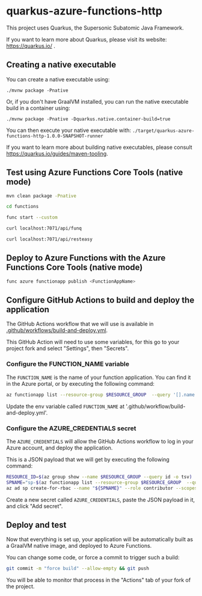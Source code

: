 # quarkus-azure-functions-http

This project uses Quarkus, the Supersonic Subatomic Java Framework.

If you want to learn more about Quarkus, please visit its website: https://quarkus.io/ .

## Creating a native executable

You can create a native executable using: 
```shell script
./mvnw package -Pnative
```

Or, if you don't have GraalVM installed, you can run the native executable build in a container using: 
```shell script
./mvnw package -Pnative -Dquarkus.native.container-build=true
```

You can then execute your native executable with: `./target/quarkus-azure-functions-http-1.0.0-SNAPSHOT-runner`

If you want to learn more about building native executables, please consult https://quarkus.io/guides/maven-tooling.

## Test using Azure Functions Core Tools (native mode)

``` bash
mvn clean package -Pnative
```

``` bash
cd functions
```

``` bash
func start --custom
```

``` bash
curl localhost:7071/api/funq
```

``` bash
curl localhost:7071/api/resteasy
```

## Deploy to Azure Functions with the Azure Functions Core Tools (native mode)

``` bash
func azure functionapp publish <FunctionAppName>
```

## Configure GitHub Actions to build and deploy the application

The GitHub Actions workflow that we will use is available in [.github/workflows/build-and-deploy.yml](.github/workflows/build-and-deploy.yml).

This GitHub Action will need to use some variables, for this go to your project fork and select "Settings", then "Secrets".

### Configure the FUNCTION_NAME variable

The `FUNCTION_NAME` is the name of your function application. You can find it in the Azure portal, or by executing the following command:

```bash
az functionapp list --resource-group $RESOURCE_GROUP  --query '[].name' -o tsv
```

Update the env variable called `FUNCTION_NAME` at '.github/workflow/build-and-deploy.yml'.

### Configure the AZURE_CREDENTIALS secret

The `AZURE_CREDENTIALS` will allow the GitHub Actions workflow to log in your Azure account, and deploy the application.

This is a JSON payload that we will get by executing the following command:

```bash
RESOURCE_ID=$(az group show --name $RESOURCE_GROUP --query id -o tsv)
SPNAME="sp-$(az functionapp list --resource-group $RESOURCE_GROUP  --query '[].name' -o tsv)"
az ad sp create-for-rbac --name "${SPNAME}" --role contributor --scopes "$RESOURCE_ID" --sdk-auth
```

Create a new secret called `AZURE_CREDENTIALS`, paste the JSON payload in it, and click "Add secret".

## Deploy and test

Now that everything is set up, your application will be automatically built as a GraalVM native image, and deployed to Azure Functions.

You can change some code, or force a commit to trigger such a build:

```bash
git commit -m "force build" --allow-empty && git push
```

You will be able to monitor that process in the "Actions" tab of your fork of the project.
